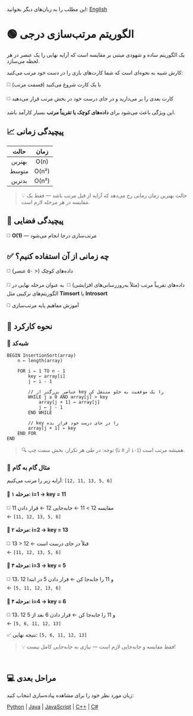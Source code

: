 این مطلب را به زبان‌های دیگر بخوانید: [English](/sorting/insertion-sort/README.md)
# 🟢 الگوریتم مرتب‌سازی درجی

یک الگوریتم ساده و شهودی مبتنی بر مقایسه است که آرایه نهایی را یک عنصر در هر لحظه می‌سازد.

کارش شبیه به نحوه‌ای است که شما کارت‌های بازی را در دست خود مرتب می‌کنید:

◻️​​ با یک کارت شروع می‌کنید (قسمت مرتب)

◻️​​  کارت بعدی را بر می‌دارید و در جای درست خود در بخش مرتب قرار می‌دهید

این ویژگی باعث می‌شود برای **داده‌های کوچک یا تقریباً مرتب** بسیار کارآمد باشد.

## 📈 پیچیدگی زمانی

| حالت       | زمان        |
|:---------:|:----------:|
| بهترین    | O(n)       |
| متوسط     | O(n²)      |
| بدترین   | O(n²)      |

> 💡 حالت بهترین زمان زمانی رخ می‌دهد که آرایه از قبل مرتب باشد — فقط یک مقایسه در هر مرحله لازم است.

## 💾 پیچیدگی فضایی
◻️​​ **O(1)** — مرتب‌سازی درجا انجام می‌شود

## ✅ چه زمانی از آن استفاده کنیم؟
◻️​​ داده‌های کوچک (< ۵۰ عنصر)

◻️​​ داده‌های تقریباً مرتب (مثلاً به‌روزرسانی‌های افزایشی)
◻️​
​ به عنوان مرحله نهایی در الگوریتم‌های ترکیبی مثل **Timsort** یا **Introsort**

◻️​​ آموزش مفاهیم پایه مرتب‌سازی

## 🔄 نحوه کارکرد

### 🧩 شبه‌کد
```text
BEGIN InsertionSort(array)
    n ← length(array)

    FOR i ← 1 TO n - 1
        key ← array[i]
        j ← i - 1

        // عناصر بزرگتر از key را یک موقعیت به جلو منتقل کن
        WHILE j ≥ 0 AND array[j] > key
            array[j + 1] ← array[j]
            j ← j - 1
        END WHILE

        // key را در جای درست خود قرار بده
        array[j + 1] ← key
    END FOR
END
```

> 🔍 توجه: در طی هر تکرار، بخش سمت چپ (از `0` تا `i-1`) همیشه مرتب است.

### 🔄 مثال گام به گام

آرایه زیر را مرتب می‌کنیم: `‭[12, 11, 13, 5, 6]‬`

#### 🔁 مرحله ۱: i=1 → key = 11
◻️ مقایسه 12 > 11 ← جابه‌جایی 12 ← قرار دادن 11  
← `‭[11, 12, 13, 5, 6]‬`

#### 🔁 مرحله ۲: i=2 → key = 13
◻️ 13 > 12 ← قبلاً در جای درست است  
← `‭[11, 12, 13, 5, 6]‬`

#### 🔁 مرحله ۳: i=3 → key = 5
◻️ 13، 12 و 11 را جابه‌جا کن ← قرار دادن 5 در ابتدا  
← `‭[5, 11, 12, 13, 6]‬`

#### 🔁 مرحله ۴: i=4 → key = 6
◻️ 13، 12 و 11 را جابه‌جا کن ← قرار دادن 6 بعد از 5  
← `‭[5, 6, 11, 12, 13]‬`

✅ نتیجه نهایی: `‭[5, 6, 11, 12, 13]‬`

> 💡 فقط مقایسه و جابه‌جایی لازم است — نیازی به جابه‌جایی کامل نیست!

<br />

## 💻 مراحل بعدی

زبان مورد نظر خود را برای مشاهده پیاده‌سازی انتخاب کنید:

[Python](/sorting/insertion-sort/python/insertion_sort.py) | [Java](/sorting/insertion-sort/java/InsertionSort.java) | [JavaScript](/sorting/insertion-sort/javascript/insertion_sort.js) | [C++](/sorting/insertion-sort/c++/insertion_sort.cpp) | [C#](/sorting/insertion-sort/csharp/InsertionSort.cs)
